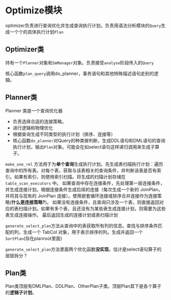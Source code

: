 # Optimize模块

optimizer负责进行查询优化并生成查询执行计划。负责用语法分析模块的`Query`生成一个个的具体执行计划`Plan`

## Optimizer类

持有一个`Planner`对象和`SmManager`对象。负责接受`analyse`阶段传入的`Query`

核心函数`plan_query`调用do_planner，事务语句和其他特殊描述语句走别的逻辑。

## Planner类

Planner 类是一个查询优化器
- 负责选择合适的连接策略。
- 进行逻辑和物理优化
- 根据查询生成不同类型的执行计划（排序、连接等）
- 核心函数`do_planner`对Query的种类做判断，生成DDL语句和DML语句的查询执行计划，输出`Plan`对象。可能会在如select语句这样递归调用来生成子算子。

`make_one_rel` 方法用于为**单个查询**生成执行计划。先生成表扫描执行计划：遍历查询中的所有表。对每个表，获取与该表相关的查询条件，并判断该表是否有索引。如果有索引，则使用索引扫描。将生成的扫描计划存储在 `table_scan_executors` 中。
如果查询中存在连接条件，先处理第一层连接条件，并生成连接计划。根据连接条件生成后续的连接（每次生成一个新的 JoinPlan，并将其与现有的 JoinPlan 连接）。使用嵌套循环连接或排序合并连接作为连接策略(**什么是连接策略?**)。 如果没有连接条件，且查询只涉及一个表，则直接返回对应的表扫描计划。如果有多个表，且还没有为某些表生成连接计划，则需要为这些表生成连接操作。
最后返回生成的连接计划或表扫描计划

`generate_select_plan`方法从查询中的表获取所有列的信息。查找与排序条件匹配的列，生成一个 TabCol 对象，用于表示排序的列。生成并返回一个 `SortPlan`(存在planroot里面)

`generate_select_plan`方法里面两个优化函数**没实现**，估计是select语句算子的层层拆分？

## Plan类

Plan类顶层有DMLPlan、DDLPlan、OtherPlan子类。顶层Plan其下是各个算子的**逻辑子计划**。